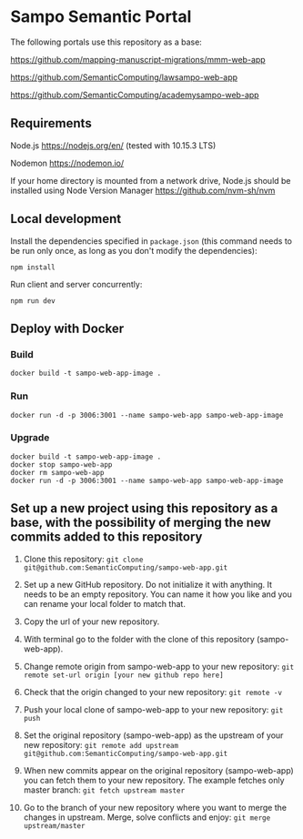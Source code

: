 # Sampo Semantic Portal 

The following portals use this repository as a base:

https://github.com/mapping-manuscript-migrations/mmm-web-app

https://github.com/SemanticComputing/lawsampo-web-app

https://github.com/SemanticComputing/academysampo-web-app


## Requirements

Node.js https://nodejs.org/en/ (tested with 10.15.3 LTS)

Nodemon https://nodemon.io/

If your home directory is mounted from a network drive, Node.js should
be installed using Node Version Manager https://github.com/nvm-sh/nvm  

## Local development

Install the dependencies specified in `package.json` (this command needs to be run only once,
  as long as you don't modify the dependencies):

`npm install`

Run client and server concurrently:

`npm run dev`

## Deploy with Docker

### Build
 `docker build -t sampo-web-app-image .`

### Run
 `docker run -d -p 3006:3001 --name sampo-web-app sampo-web-app-image`

### Upgrade
```
docker build -t sampo-web-app-image .
docker stop sampo-web-app
docker rm sampo-web-app
docker run -d -p 3006:3001 --name sampo-web-app sampo-web-app-image
```

## Set up a new project using this repository as a base, with the possibility of merging the new commits added to this repository

1. Clone this repository:
`git clone git@github.com:SemanticComputing/sampo-web-app.git`

2. Set up a new GitHub repository. Do not initialize it with anything. It needs to be an empty repository.
You can name it how you like and you can rename your local folder to match that.

3. Copy the url of your new repository.

4. With terminal go to the folder with the clone of this repository (sampo-web-app).

5. Change remote origin from sampo-web-app to your new repository:
`git remote set-url origin [your new github repo here]`

6. Check that the origin changed to your new repository:
`git remote -v`

7. Push your local clone of sampo-web-app to your new repository:
`git push`

8. Set the original repository (sampo-web-app) as the upstream of your new repository:
`git remote add upstream git@github.com:SemanticComputing/sampo-web-app.git`

9. When new commits appear on the original repository (sampo-web-app) you can fetch them to your new repository.
The example fetches only master branch:
`git fetch upstream master`

10. Go to the branch of your new repository where you want to merge the changes in upstream.
Merge, solve conflicts and enjoy:
`git merge upstream/master`
